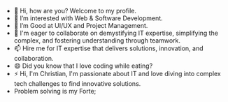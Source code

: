 - 👋 Hi, how are you? Welcome to my profile.
- 👀 I’m interested with Web & Software Development.
- 🌱 I’m Good at UI/UX and Project Management.
- 💞️ I'm eager to collaborate on demystifying IT expertise, simplifying the complex, and fostering understanding through teamwork.
- 📫 Hire me for IT expertise that delivers solutions, innovation, and collaboration.
- 😄 Did you know that I love coding while eating?
- ⚡ Hi, I'm Christian, I'm passionate about IT and love diving into complex tech challenges to find innovative solutions.
- Problem solving is my Forte;
